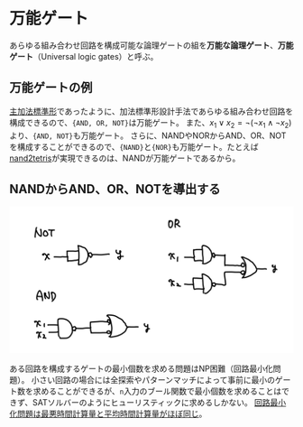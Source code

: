 # 万能ゲート

あらゆる組み合わせ回路を構成可能な論理ゲートの組を**万能な論理ゲート**、**万能ゲート**（Universal logic gates）と呼ぶ。

## 万能ゲートの例

[主加法標準形](./sop.md)であったように、加法標準形設計手法であらゆる組み合わせ回路を構成できるので、`{AND, OR, NOT}`は万能ゲート。
また、$x_1 \lor x_2 = \lnot (\lnot x_1 \land \lnot x_2)$より、`{AND, NOT}`も万能ゲート。
さらに、NANDやNORからAND、OR、NOTを構成することができるので、`{NAND}`と`{NOR}`も万能ゲート。たとえば[nand2tetris](https://www.nand2tetris.org/)が実現できるのは、NANDが万能ゲートであるから。

## NANDからAND、OR、NOTを導出する

![NANDからAND、OR、NOTを導出する](./figs/nand2.jpeg)

ある回路を構成するゲートの最小個数を求める問題はNP困難（回路最小化問題）。
小さい回路の場合には全探索やパターンマッチによって事前に最小のゲート数を求めることができるが、`n`入力のブール関数で最小個数を求めることはできず、SATソルバーのようにヒューリスティックに求めるしかない。
[回路最小化問題は最悪時間計算量と平均時間計算量がほぼ同じ](https://seeds.nii.ac.jp/seeds/2022-hirahara#:~:text=%E7%A7%81%E3%81%AF%E5%9B%9E%E8%B7%AF%E6%9C%80%E5%B0%8F%E5%8C%96%E5%95%8F%E9%A1%8C%E3%81%A8%E5%91%BC%E3%81%B0%E3%82%8C%E3%82%8B%E3%80%81%E5%85%A5%E5%8A%9B%E3%81%A8%E3%81%97%E3%81%A6%E4%B8%8E%E3%81%88%E3%82%89%E3%82%8C%E3%81%9F%E3%83%96%E3%83%BC%E3%83%AB%E5%80%A4%E9%96%A2%E6%95%B0%E3%82%92%E8%A8%88%E7%AE%97%E3%81%99%E3%82%8B%E3%82%88%E3%81%86%E3%81%AA%E5%B0%8F%E3%81%95%E3%81%84%E8%AB%96%E7%90%86%E5%9B%9E%E8%B7%AF%E3%82%92%E6%B1%82%E3%82%81%E3%82%8B%E5%95%8F%E9%A1%8C%EF%BC%88%E5%9B%B3%EF%BC%89%E3%81%AB%E3%81%A4%E3%81%84%E3%81%A6%E3%80%81%E6%9C%80%E6%82%AA%E6%99%82%E8%A8%88%E7%AE%97%E9%87%8F%E3%81%A8%E5%B9%B3%E5%9D%87%E6%99%82%E8%A8%88%E7%AE%97%E9%87%8F%E3%81%8C%E3%81%BB%E3%81%A8%E3%82%93%E3%81%A9%E5%90%8C%E3%81%98%E3%81%A7%E3%81%82%E3%82%8B%E3%81%93%E3%81%A8%E3%82%92%E7%A4%BA%E3%81%97%E3%81%BE%E3%81%97%E3%81%9F%E3%80%82)。

